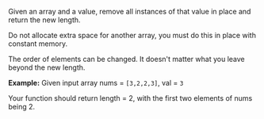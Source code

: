 Given an array and a value, remove all instances of that value in place and return the new length.

Do not allocate extra space for another array, you must do this in place with constant memory.

The order of elements can be changed. It doesn't matter what you leave beyond the new length.

**Example:**
Given input array nums = ```[3,2,2,3]```, val = ```3```

Your function should return length = 2, with the first two elements of nums being 2.